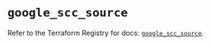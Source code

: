 # `google_scc_source`

Refer to the Terraform Registry for docs: [`google_scc_source`](https://registry.terraform.io/providers/hashicorp/google-beta/6.12.0/docs/resources/google_scc_source).
